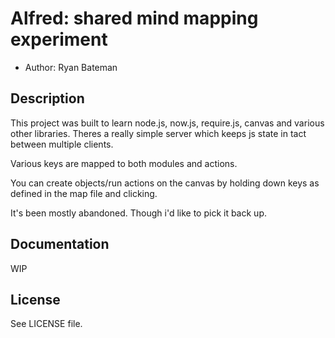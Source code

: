 Alfred: shared mind mapping experiment
==============================================

* Author: Ryan Bateman

Description
-----------

This project was built to learn node.js, now.js, require.js, canvas and various other libraries.  Theres a really simple server which keeps js state in tact between multiple clients.

Various keys are mapped to both modules and actions.

You can create objects/run actions on the canvas by holding down keys as defined in the map file and clicking.

It's been mostly abandoned. Though i'd like to pick it back up.

Documentation
-------------

WIP


License
-------

See LICENSE file.